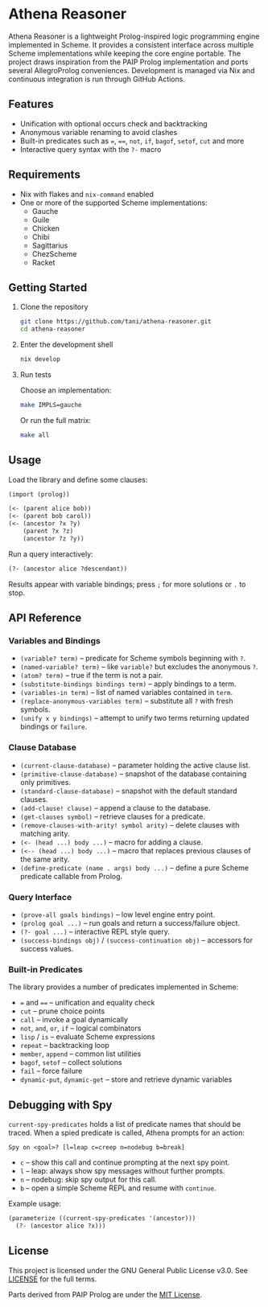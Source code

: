 # Athena Reasoner

Athena Reasoner is a lightweight Prolog-inspired logic programming engine implemented in Scheme. It provides a consistent interface across multiple Scheme implementations while keeping the core engine portable. The project draws inspiration from the PAIP Prolog implementation and ports several AllegroProlog conveniences. Development is managed via Nix and continuous integration is run through GitHub Actions.

## Features

- Unification with optional occurs check and backtracking
- Anonymous variable renaming to avoid clashes
- Built-in predicates such as `=`, `==`, `not`, `if`, `bagof`, `setof`, `cut` and more
- Interactive query syntax with the `?-` macro

## Requirements

- Nix with flakes and `nix-command` enabled
- One or more of the supported Scheme implementations:
  - Gauche
  - Guile
  - Chicken
  - Chibi
  - Sagittarius
  - ChezScheme
  - Racket

## Getting Started

1. Clone the repository

   ```bash
   git clone https://github.com/tani/athena-reasoner.git
   cd athena-reasoner
   ```

2. Enter the development shell

   ```bash
   nix develop
   ```

3. Run tests

   Choose an implementation:

   ```bash
   make IMPLS=gauche
   ```

   Or run the full matrix:

   ```bash
   make all
   ```

## Usage

Load the library and define some clauses:

```scheme
(import (prolog))

(<- (parent alice bob))
(<- (parent bob carol))
(<- (ancestor ?x ?y)
    (parent ?x ?z)
    (ancestor ?z ?y))
```

Run a query interactively:

```scheme
(?- (ancestor alice ?descendant))
```

Results appear with variable bindings; press `;` for more solutions or `.` to stop.

## API Reference

### Variables and Bindings

- `(variable? term)` – predicate for Scheme symbols beginning with `?`.
- `(named-variable? term)` – like `variable?` but excludes the anonymous `?`.
- `(atom? term)` – true if the term is not a pair.
- `(substitute-bindings bindings term)` – apply bindings to a term.
- `(variables-in term)` – list of named variables contained in `term`.
- `(replace-anonymous-variables term)` – substitute all `?` with fresh symbols.
- `(unify x y bindings)` – attempt to unify two terms returning updated bindings or `failure`.

### Clause Database

- `(current-clause-database)` – parameter holding the active clause list.
- `(primitive-clause-database)` – snapshot of the database containing only primitives.
- `(standard-clause-database)` – snapshot with the default standard clauses.
- `(add-clause! clause)` – append a clause to the database.
- `(get-clauses symbol)` – retrieve clauses for a predicate.
- `(remove-clauses-with-arity! symbol arity)` – delete clauses with matching arity.
- `(<- (head ...) body ...)` – macro for adding a clause.
- `(<-- (head ...) body ...)` – macro that replaces previous clauses of the same arity.
- `(define-predicate (name . args) body ...)` – define a pure Scheme predicate callable from Prolog.

### Query Interface

- `(prove-all goals bindings)` – low level engine entry point.
- `(prolog goal ...)` – run goals and return a success/failure object.
- `(?- goal ...)` – interactive REPL style query.
- `(success-bindings obj)` / `(success-continuation obj)` – accessors for success values.

### Built‑in Predicates

The library provides a number of predicates implemented in Scheme:

- `=` and `==` – unification and equality check
- `cut` – prune choice points
- `call` – invoke a goal dynamically
- `not`, `and`, `or`, `if` – logical combinators
- `lisp` / `is` – evaluate Scheme expressions
- `repeat` – backtracking loop
- `member`, `append` – common list utilities
- `bagof`, `setof` – collect solutions
- `fail` – force failure
- `dynamic-put`, `dynamic-get` – store and retrieve dynamic variables

## Debugging with Spy

`current-spy-predicates` holds a list of predicate names that should be
traced. When a spied predicate is called, Athena prompts for an action:

```
Spy on <goal>? [l=leap c=creep n=nodebug b=break]
```

* `c` – show this call and continue prompting at the next spy point.
* `l` – leap: always show spy messages without further prompts.
* `n` – nodebug: skip spy output for this call.
* `b` – open a simple Scheme REPL and resume with `continue`.

Example usage:

```scheme
(parameterize ((current-spy-predicates '(ancestor)))
  (?- (ancestor alice ?x)))
```

## License

This project is licensed under the GNU General Public License v3.0. See [LICENSE](LICENSE) for the full terms.

Parts derived from PAIP Prolog are under the [MIT License](https://github.com/norvig/paip-lisp/blob/main/LICENSE).
